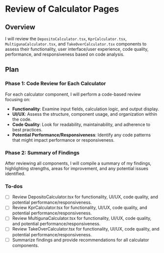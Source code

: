 <!-- 932146be-2a90-4cde-9489-cb363d6c740b 9c3eba68-dca9-408b-ad27-6b2d45a6976e -->
# Review of Calculator Pages

## Overview

I will review the `DepositoCalculator.tsx`, `KprCalculator.tsx`, `MultigunaCalculator.tsx`, and `TakeOverCalculator.tsx` components to assess their functionality, user interface/user experience, code quality, performance, and responsiveness based on code analysis.

## Plan

### Phase 1: Code Review for Each Calculator

For each calculator component, I will perform a code-based review focusing on:

-   **Functionality**: Examine input fields, calculation logic, and output display.
-   **UI/UX**: Assess the structure, component usage, and organization within the code.
-   **Code Quality**: Look for readability, maintainability, and adherence to best practices.
-   **Potential Performance/Responsiveness**: Identify any code patterns that might impact performance or responsiveness.

### Phase 2: Summary of Findings

After reviewing all components, I will compile a summary of my findings, highlighting strengths, areas for improvement, and any potential issues identified.

### To-dos

- [ ] Review DepositoCalculator.tsx for functionality, UI/UX, code quality, and potential performance/responsiveness.
- [ ] Review KprCalculator.tsx for functionality, UI/UX, code quality, and potential performance/responsiveness.
- [ ] Review MultigunaCalculator.tsx for functionality, UI/UX, code quality, and potential performance/responsiveness.
- [ ] Review TakeOverCalculator.tsx for functionality, UI/UX, code quality, and potential performance/responsiveness.
- [ ] Summarize findings and provide recommendations for all calculator components.